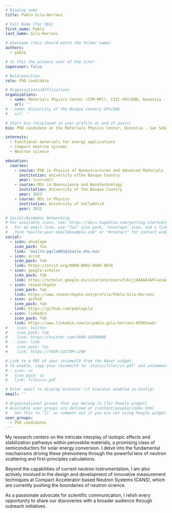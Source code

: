 ```yaml
---
# Display name
title: Pablo Gila-Herranz

# Full Name (for SEO)
first_name: Pablo
last_name: Gila-Herranz

# Username (this should match the folder name)
authors:
  - pablo

# Is this the primary user of the site?
superuser: false

# Role/position
role: PhD candidate

# Organizations/Affiliations
organizations:
  - name: Materials Physics Center (CFM-MPC), CSIC-UPV/EHU, Donostia - San Sebastián
    url: ''
# - name: University of the Basque Country UPV/EHU
#   url: ''

# Short bio (displayed in user profile at end of posts)
bio: PhD candidate at the Materials Physics Center, Donostia - San Sebastián.

interests:
  - Functional materials for energy applications
  - Compact neutron systems
  - Neutron science

education:
  courses:
    - course: PhD in Physics of Nanostructures and Advanced Materials
      institution: University ofthe Basque Country
      year: (current)
    - course: MSc in Nanoscience and Nanotechnology
      institution: University of the Basque Country
      year: 2023
    - course: BSc in Physics
      institution: University of Valladolid
      year: 2022

# Social/Academic Networking
# For available icons, see: https://docs.hugoblox.com/getting-started/page-builder/#icons
#   For an email link, use "fas" icon pack, "envelope" icon, and a link in the
#   form "mailto:your-email@example.com" or "#contact" for contact widget.
social:
  - icon: envelope
    icon_pack: fas
    link: 'mailto:pgila001@ikasle.ehu.eus'
  - icon: orcid
    icon_pack: fab
    link: https://orcid.org/0000-0002-9480-9876
  - icon: google-scholar
    icon_pack: fab
    link: https://scholar.google.es/citations?user=fi6cjjEAAAAJ&hl=es&oi=ao
  - icon: researchgate
    icon_pack: fab
    link: https://www.researchgate.net/profile/Pablo-Gila-Herranz
  - icon: github
    icon_pack: fab
    link: https://github.com/pablogila
  - icon: linkedin
    icon_pack: fab
    link: https://www.linkedin.com/in/pablo-gila-herranz-05902aa6/
#  - icon: twitter
#    icon_pack: fab
#    link: https://twitter.com/YOUR-USERNAME
#  - icon: link
#    icon_pack: fas
#    link: https://YOUR-CUSTOM-LINK

# Link to a PDF of your resume/CV from the About widget.
# To enable, copy your resume/CV to `static/files/cv.pdf` and uncomment the lines below.
# - icon: cv
#   icon_pack: ai
#   link: files/cv.pdf

# Enter email to display Gravatar (if Gravatar enabled in Config)
email: ''

# Organizational groups that you belong to (for People widget)
# Available user_groups are defined at /content/people/index.html
#   Set this to `[]` or comment out if you are not using People widget.
user_groups:
  - PhD candidates
---
```


My research centers on the intricate interplay of isotopic effects and stabilization pathways within perovskite materials, a promising class of semiconductors for solar energy conversion.
I delve into the fundamental mechanisms driving these phenomena through the powerful lens of neutron scattering and first-principles calculations.

Beyond the capabilities of current neutron instrumentation, I am also actively involved in the design and development of innovative measurement techniques at Compact Accelerator-based Neutron Systems (CANS), which are currently pushing the boundaries of neutron science.

As a passionate advocate for scientific communication, I relish every opportunity to share our discoveries with a broader audience through outreach initiatives.
